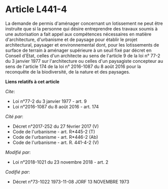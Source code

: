 # Article L441-4

La demande de permis d'aménager concernant un lotissement ne peut être instruite que si la personne qui désire entreprendre
des travaux soumis à une autorisation a fait appel aux compétences nécessaires en matière d'architecture, d'urbanisme et de
paysage pour établir le projet architectural, paysager et environnemental dont, pour les lotissements de surface de terrain à
aménager supérieure à un seuil fixé par décret en Conseil d'Etat, celles d'un architecte au sens de l'article 9 de la loi n°
77-2 du 3 janvier 1977 sur l'architecture ou celles d'un paysagiste concepteur au sens de l'article 174 de la loi n°
2016-1087 du 8 août 2016 pour la reconquête de la biodiversité, de la nature et des paysages.

**Liens relatifs à cet article**

_Cite_:

  - Loi n°77-2 du 3 janvier 1977 - art. 9
  - Loi n°2016-1087 du 8 août 2016 - art. 174

_Cité par_:

  - Décret n°2017-252 du 27 février 2017 (V)
  - Code de l'urbanisme - art. R*445-2 (T)
  - Code de l'urbanisme - art. R*446-2 (Ab)
  - Code de l'urbanisme - art. R. 441-4-2 (V)

_Modifié par_:

  - Loi n°2018-1021 du 23 novembre 2018 - art. 2

_Codifié par_:

  - Décret n°73-1022 1973-11-08 JORF 13 NOVEMBRE 1973
